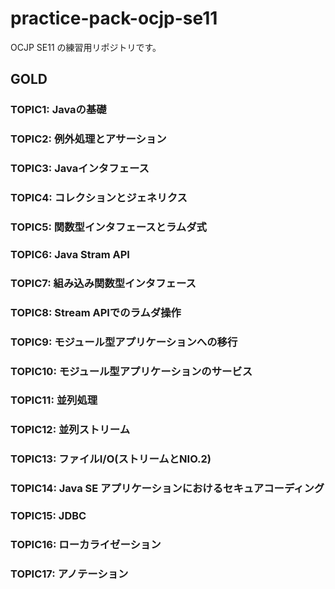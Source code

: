 # practice-pack-ocjp-se11
OCJP SE11 の練習用リポジトリです。
## GOLD
### TOPIC1: Javaの基礎
### TOPIC2: 例外処理とアサーション
### TOPIC3: Javaインタフェース
### TOPIC4: コレクションとジェネリクス
### TOPIC5: 関数型インタフェースとラムダ式
### TOPIC6: Java Stram API
### TOPIC7: 組み込み関数型インタフェース
### TOPIC8: Stream APIでのラムダ操作
### TOPIC9: モジュール型アプリケーションへの移行
### TOPIC10: モジュール型アプリケーションのサービス
### TOPIC11: 並列処理
### TOPIC12: 並列ストリーム
### TOPIC13: ファイルI/O(ストリームとNIO.2)
### TOPIC14: Java SE アプリケーションにおけるセキュアコーディング
### TOPIC15: JDBC
### TOPIC16: ローカライゼーション
### TOPIC17: アノテーション
